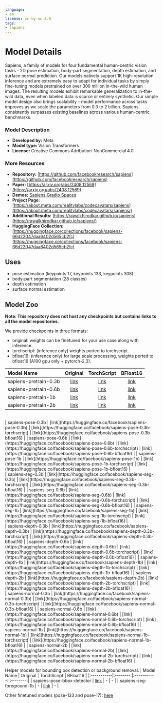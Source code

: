 ```yaml
---
language:
- en
license: cc-by-nc-4.0
tags:
- sapiens
---
```


# Model Details

<!-- Provide a quick summary of what the model is/does. -->

Sapiens, a family of models for four fundamental human-centric vision tasks - 2D pose estimation, body-part segmentation, depth estimation, and surface normal prediction. 
Our models natively support 1K high-resolution inference and are extremely easy to adapt for individual tasks by simply fine-tuning models pretrained on over 300 million in-the-wild human images. 
The resulting models exhibit remarkable generalization to in-the-wild data, even when labeled data is scarce or entirely synthetic. 
Our simple model design also brings scalability - model performance across tasks improves as we scale the parameters from 0.3 to 2 billion. 
Sapiens consistently surpasses existing baselines across various human-centric benchmarks.


### Model Description
- **Developed by:** Meta
- **Model type:** Vision Transformers
- **License:** Creative Commons Attribution-NonCommercial 4.0


### More Resources
- **Repository:** [https://github.com/facebookresearch/sapiens](https://github.com/facebookresearch/sapiens)
- **Paper:** [https://arxiv.org/abs/2408.12569](https://arxiv.org/abs/2408.12569)
- **Demos:** [Sapiens Gradio Spaces](https://huggingface.co/collections/facebook/sapiens-66d22047daa6402d565cb2fc)
- **Project Page:** [https://about.meta.com/realitylabs/codecavatars/sapiens](https://about.meta.com/realitylabs/codecavatars/sapiens/)
- **Additional Results:** [https://rawalkhirodkar.github.io/sapiens](https://rawalkhirodkar.github.io/sapiens/)
- **HuggingFace Collection:** [https://huggingface.co/collections/facebook/sapiens-66d22047daa6402d565cb2fc](https://huggingface.co/collections/facebook/sapiens-66d22047daa6402d565cb2fc)

## Uses
- pose estimation (keypoints 17, keypoints 133, keypoints 308)
- body-part segmentation (28 classes)
- depth estimation
- surface normal estimation

## Model Zoo
**Note: This repository does not host any checkpoints but contains links to all the model repositories.**

We provide checkpoints in three formats:
- original: weights can be finetuned for your use case along with inference.
- torchscript: (inference only) weights ported to torchscript.
- bfloat16: (inference only) for large scale processing, weights ported to bfloat16 (A100 gpu only + pytorch-2.3).


| Model Name | Original | TorchScript | BFloat16 |
|:-----------|:--------:|:-----------:|:--------:|
| sapiens-pretrain-0.3b | [link](https://huggingface.co/facebook/sapiens-pretrain-0.3b) | [link](https://huggingface.co/facebook/sapiens-pretrain-0.3b-torchscript) | [link](https://huggingface.co/facebook/sapiens-pretrain-0.3b-bfloat16) |
| sapiens-pretrain-0.6b | [link](https://huggingface.co/facebook/sapiens-pretrain-0.6b) | [link](https://huggingface.co/facebook/sapiens-pretrain-0.6b-torchscript) | [link](https://huggingface.co/facebook/sapiens-pretrain-0.6b-bfloat16) |
| sapiens-pretrain-1b | [link](https://huggingface.co/facebook/sapiens-pretrain-1b) | [link](https://huggingface.co/facebook/sapiens-pretrain-1b-torchscript) | [link](https://huggingface.co/facebook/sapiens-pretrain-1b-bfloat16) |
| sapiens-pretrain-2b | [link](https://huggingface.co/facebook/sapiens-pretrain-2b) | [link](https://huggingface.co/facebook/sapiens-pretrain-2b-torchscript) | [link](https://huggingface.co/facebook/sapiens-pretrain-2b-bfloat16) |
<br>
| sapiens-pose-0.3b | [link](https://huggingface.co/facebook/sapiens-pose-0.3b) | [link](https://huggingface.co/facebook/sapiens-pose-0.3b-torchscript) | [link](https://huggingface.co/facebook/sapiens-pose-0.3b-bfloat16) |
| sapiens-pose-0.6b | [link](https://huggingface.co/facebook/sapiens-pose-0.6b) | [link](https://huggingface.co/facebook/sapiens-pose-0.6b-torchscript) | [link](https://huggingface.co/facebook/sapiens-pose-0.6b-bfloat16) |
| sapiens-pose-1b | [link](https://huggingface.co/facebook/sapiens-pose-1b) | [link](https://huggingface.co/facebook/sapiens-pose-1b-torchscript) | [link](https://huggingface.co/facebook/sapiens-pose-1b-bfloat16) |
<br>
| sapiens-seg-0.3b | [link](https://huggingface.co/facebook/sapiens-seg-0.3b) | [link](https://huggingface.co/facebook/sapiens-seg-0.3b-torchscript) | [link](https://huggingface.co/facebook/sapiens-seg-0.3b-bfloat16) |
| sapiens-seg-0.6b | [link](https://huggingface.co/facebook/sapiens-seg-0.6b) | [link](https://huggingface.co/facebook/sapiens-seg-0.6b-torchscript) | [link](https://huggingface.co/facebook/sapiens-seg-0.6b-bfloat16) |
| sapiens-seg-1b | [link](https://huggingface.co/facebook/sapiens-seg-1b) | [link](https://huggingface.co/facebook/sapiens-seg-1b-torchscript) | [link](https://huggingface.co/facebook/sapiens-seg-1b-bfloat16) |
<br>
| sapiens-depth-0.3b | [link](https://huggingface.co/facebook/sapiens-depth-0.3b) | [link](https://huggingface.co/facebook/sapiens-depth-0.3b-torchscript) | [link](https://huggingface.co/facebook/sapiens-depth-0.3b-bfloat16) |
| sapiens-depth-0.6b | [link](https://huggingface.co/facebook/sapiens-depth-0.6b) | [link](https://huggingface.co/facebook/sapiens-depth-0.6b-torchscript) | [link](https://huggingface.co/facebook/sapiens-depth-0.6b-bfloat16) |
| sapiens-depth-1b | [link](https://huggingface.co/facebook/sapiens-depth-1b) | [link](https://huggingface.co/facebook/sapiens-depth-1b-torchscript) | [link](https://huggingface.co/facebook/sapiens-depth-1b-bfloat16) |
| sapiens-depth-2b | [link](https://huggingface.co/facebook/sapiens-depth-2b) | [link](https://huggingface.co/facebook/sapiens-depth-2b-torchscript) | [link](https://huggingface.co/facebook/sapiens-depth-2b-bfloat16) |
<br>
| sapiens-normal-0.3b | [link](https://huggingface.co/facebook/sapiens-normal-0.3b) | [link](https://huggingface.co/facebook/sapiens-normal-0.3b-torchscript) | [link](https://huggingface.co/facebook/sapiens-normal-0.3b-bfloat16) |
| sapiens-normal-0.6b | [link](https://huggingface.co/facebook/sapiens-normal-0.6b) | [link](https://huggingface.co/facebook/sapiens-normal-0.6b-torchscript) | [link](https://huggingface.co/facebook/sapiens-normal-0.6b-bfloat16) |
| sapiens-normal-1b | [link](https://huggingface.co/facebook/sapiens-normal-1b) | [link](https://huggingface.co/facebook/sapiens-normal-1b-torchscript) | [link](https://huggingface.co/facebook/sapiens-normal-1b-bfloat16) |
| sapiens-normal-2b | [link](https://huggingface.co/facebook/sapiens-normal-2b) | [link](https://huggingface.co/facebook/sapiens-normal-2b-torchscript) | [link](https://huggingface.co/facebook/sapiens-normal-2b-bfloat16) |


Helper models for bounding box detection or background removal.
| Model Name | Original | TorchScript | BFloat16 |
|:-----------|:--------:|:-----------:|:--------:|
| sapiens-pose-bbox-detector | [link](https://huggingface.co/facebook/sapiens-pose-bbox-detector) | - | - |
| sapiens-seg-foreground-1b | - | [link](https://huggingface.co/facebook/sapiens-seg-foreground-1b-torchscript) | - |


Other finetuned models (pose-133 and pose-17): [here](https://huggingface.co/noahcao/sapiens-pose-coco/tree/main)
